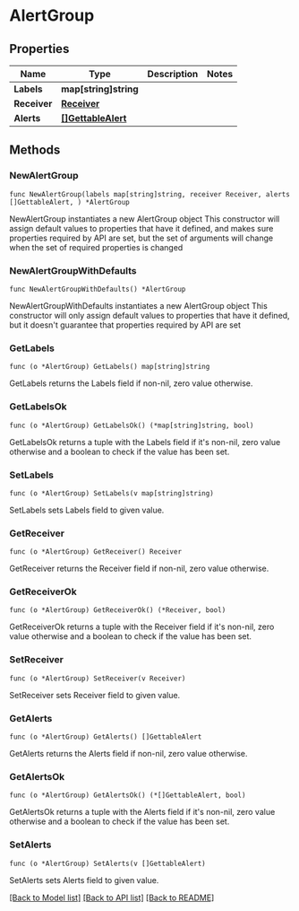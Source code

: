 # AlertGroup

## Properties

Name | Type | Description | Notes
------------ | ------------- | ------------- | -------------
**Labels** | **map[string]string** |  | 
**Receiver** | [**Receiver**](Receiver.md) |  | 
**Alerts** | [**[]GettableAlert**](GettableAlert.md) |  | 

## Methods

### NewAlertGroup

`func NewAlertGroup(labels map[string]string, receiver Receiver, alerts []GettableAlert, ) *AlertGroup`

NewAlertGroup instantiates a new AlertGroup object
This constructor will assign default values to properties that have it defined,
and makes sure properties required by API are set, but the set of arguments
will change when the set of required properties is changed

### NewAlertGroupWithDefaults

`func NewAlertGroupWithDefaults() *AlertGroup`

NewAlertGroupWithDefaults instantiates a new AlertGroup object
This constructor will only assign default values to properties that have it defined,
but it doesn't guarantee that properties required by API are set

### GetLabels

`func (o *AlertGroup) GetLabels() map[string]string`

GetLabels returns the Labels field if non-nil, zero value otherwise.

### GetLabelsOk

`func (o *AlertGroup) GetLabelsOk() (*map[string]string, bool)`

GetLabelsOk returns a tuple with the Labels field if it's non-nil, zero value otherwise
and a boolean to check if the value has been set.

### SetLabels

`func (o *AlertGroup) SetLabels(v map[string]string)`

SetLabels sets Labels field to given value.


### GetReceiver

`func (o *AlertGroup) GetReceiver() Receiver`

GetReceiver returns the Receiver field if non-nil, zero value otherwise.

### GetReceiverOk

`func (o *AlertGroup) GetReceiverOk() (*Receiver, bool)`

GetReceiverOk returns a tuple with the Receiver field if it's non-nil, zero value otherwise
and a boolean to check if the value has been set.

### SetReceiver

`func (o *AlertGroup) SetReceiver(v Receiver)`

SetReceiver sets Receiver field to given value.


### GetAlerts

`func (o *AlertGroup) GetAlerts() []GettableAlert`

GetAlerts returns the Alerts field if non-nil, zero value otherwise.

### GetAlertsOk

`func (o *AlertGroup) GetAlertsOk() (*[]GettableAlert, bool)`

GetAlertsOk returns a tuple with the Alerts field if it's non-nil, zero value otherwise
and a boolean to check if the value has been set.

### SetAlerts

`func (o *AlertGroup) SetAlerts(v []GettableAlert)`

SetAlerts sets Alerts field to given value.



[[Back to Model list]](../README.md#documentation-for-models) [[Back to API list]](../README.md#documentation-for-api-endpoints) [[Back to README]](../README.md)


